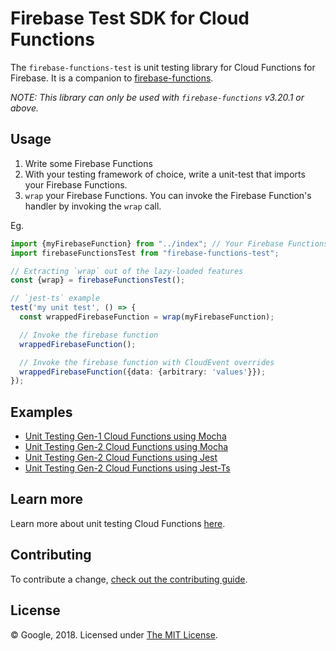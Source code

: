 # Firebase Test SDK for Cloud Functions

The `firebase-functions-test` is unit testing library for Cloud Functions for Firebase. It is a companion to [firebase-functions](https://github.com/Firebase/firebase-functions).

_NOTE: This library can only be used with `firebase-functions` v3.20.1 or above._

## Usage

1. Write some Firebase Functions
2. With your testing framework of choice, write a unit-test that imports your Firebase Functions.
3. `wrap` your Firebase Functions. You can invoke the Firebase Function's handler by invoking the `wrap` call.

Eg.

```typescript
import {myFirebaseFunction} from "../index"; // Your Firebase Functions
import firebaseFunctionsTest from "firebase-functions-test";

// Extracting `wrap` out of the lazy-loaded features
const {wrap} = firebaseFunctionsTest();

// `jest-ts` example
test('my unit test', () => {
  const wrappedFirebaseFunction = wrap(myFirebaseFunction);

  // Invoke the firebase function
  wrappedFirebaseFunction();

  // Invoke the firebase function with CloudEvent overrides
  wrappedFirebaseFunction({data: {arbitrary: 'values'}});
});
```

## Examples

* [Unit Testing Gen-1 Cloud Functions using Mocha](https://github.com/firebase/functions-samples/tree/main/Node-1st-gen/quickstarts/uppercase-firestore/functions)
* [Unit Testing Gen-2 Cloud Functions using Mocha](https://github.com/firebase/functions-samples/tree/main/Node/test-functions-mocha/functions)
* [Unit Testing Gen-2 Cloud Functions using Jest](https://github.com/firebase/functions-samples/tree/main/Node/test-functions-jest/functions)
* [Unit Testing Gen-2 Cloud Functions using Jest-Ts](https://github.com/firebase/functions-samples/tree/main/Node/test-functions-jest-ts/functions)

## Learn more

Learn more about unit testing Cloud Functions [here](https://firebase.google.com/docs/functions/unit-testing).

## Contributing

To contribute a change, [check out the contributing guide](.github/CONTRIBUTING.md).

## License

© Google, 2018. Licensed under [The MIT License](LICENSE).
